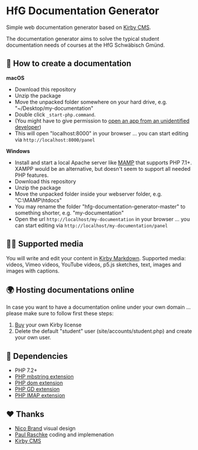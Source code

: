 HfG Documentation Generator
==========================

Simple web documentation generator based on [Kirby CMS](https://getkirby.com/).

The documentation generator aims to solve the typical student documentation needs of courses at the HfG Schwäbisch Gmünd.

🤖 How to create a documentation
--------------------------------

**macOS**

* Download this repository
* Unzip the package
* Move the unpacked folder somewhere on your hard drive, e.g. "~/Desktop/my-documentation"
* Double click `_start-php.command`. 
* (You might have to give permission to [open an app from an unidentified developer](https://support.apple.com/kb/ph25088?locale=en_US))
* This will open "localhost:8000" in your browser ... you can start editing via `http://localhost:8000/panel`

**Windows**

* Install and start a local Apache server like [MAMP](https://www.mamp.info/de/downloads/) that supports PHP 7.1+. XAMPP would be an alternative, but doesn't seem to support all needed PHP features.
* Download this repository
* Unzip the package
* Move the unpacked folder inside your webserver folder, e.g. "C:\MAMP\htdocs\"
* You may rename the folder "hfg-documentation-generator-master" to something shorter, e.g. "my-documentation"
* Open the url `http://localhost/my-documentation` in your browser ... you can start editing via `http://localhost/my-documentation/panel`

👩‍🎨 Supported media
------------------
You will write and edit your content in [Kirby Markdown](https://getkirby.com/docs/guide/content/text-formatting). Supported media: videos, Vimeo videos, YouTube videos, p5.js sketches, text, images and images with captions.

🌍 Hosting documentations online
--------------------------------
In case you want to have a documentation online under your own domain ... please make sure to follow first these steps:

1. [Buy](https://getkirby.com/buy) your own Kirby license
2. Delete the default "student" user (site/accounts/student.php) and create your own user.

🔧 Dependencies
--------------------------------
* PHP 7.2+
* [PHP mbstring extension](https://www.php.net/manual/de/mbstring.installation.php)
* [PHP dom extension](https://www.php.net/manual/de/book.dom.php)
* [PHP GD extension](https://www.php.net/manual/de/book.image.php)
* [PHP IMAP extension](https://www.php.net/manual/de/book.imap.php)

❤️ Thanks
---------
* [Nico Brand](http://www.nico-brand.com) visual design
* [Paul Raschke](https://paul-raschke.de/) coding and implemenation 
* [Kirby CMS](https://getkirby.com)
